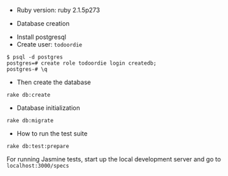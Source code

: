 
* Ruby version: ruby 2.1.5p273

* Database creation

- Install postgresql
- Create user: `todoordie`
```
$ psql -d postgres
postgres=# create role todoordie login createdb;
postgres-# \q
```

- Then create the database

```
rake db:create
```

* Database initialization

```
rake db:migrate
```

* How to run the test suite

```
rake db:test:prepare
```

For running Jasmine tests, start up the local development server and go to `localhost:3000/specs`
